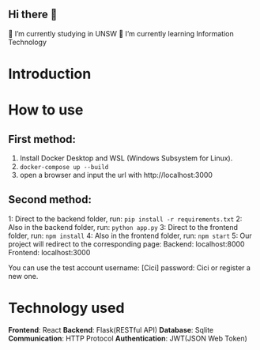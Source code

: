 ## Hi there 👋
🔭 I’m currently studying in UNSW 
🌱 I’m currently learning Information Technology

<!--
**Zixi370719/Zixi370719** is a ✨ _special_ ✨ repository because its `README.md` (this file) appears on your GitHub profile.

Here are some ideas to get you started:

🔭 I’m currently studying in UNSW 
🌱 I’m currently learning Information Technology
- 👯 I’m looking to collaborate on ...
- 🤔 I’m looking for help with ...
- 💬 Ask me about ...
- 📫 How to reach me: ...
- 😄 Pronouns: ...
- ⚡ Fun fact: ...
-->

# Introduction

# How to use
## First method:
1. Install Docker Desktop and WSL (Windows Subsystem for Linux). 
2. `docker-compose up --build`
3. open a browser and input the url with http://localhost:3000


## Second method:
1: Direct to the backend folder, run: `pip install -r requirements.txt`
2: Also in the backend folder, run: `python app.py`
3: Direct to the frontend folder, run: `npm install` 
4: Also in the frontend folder, run: `npm start`
5: Our project will redirect to the corresponding page: 
Backend: localhost:8000 Frontend: localhost:3000

You can use the test account username: [Cici] password: Cici or register a new one.

# Technology used

**Frontend**: React
**Backend**: Flask(RESTful API)
**Database**: Sqlite
**Communication**: HTTP Protocol
**Authentication**: JWT(JSON Web Token)
